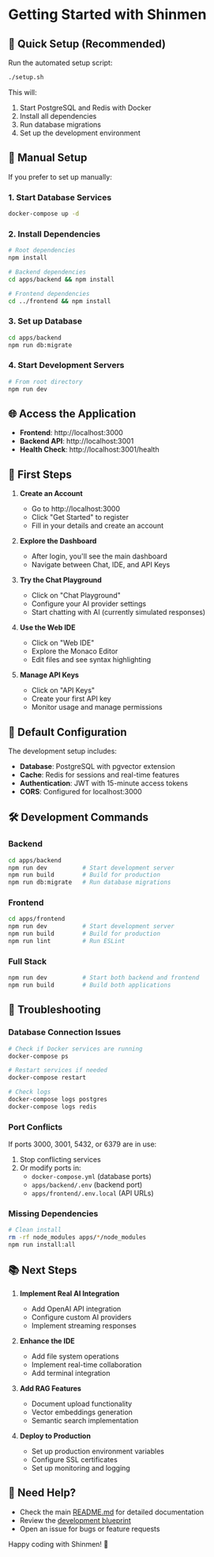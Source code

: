 # Getting Started with Shinmen

## 🚀 Quick Setup (Recommended)

Run the automated setup script:

```bash
./setup.sh
```

This will:
1. Start PostgreSQL and Redis with Docker
2. Install all dependencies
3. Run database migrations
4. Set up the development environment

## 🔧 Manual Setup

If you prefer to set up manually:

### 1. Start Database Services

```bash
docker-compose up -d
```

### 2. Install Dependencies

```bash
# Root dependencies
npm install

# Backend dependencies
cd apps/backend && npm install

# Frontend dependencies
cd ../frontend && npm install
```

### 3. Set up Database

```bash
cd apps/backend
npm run db:migrate
```

### 4. Start Development Servers

```bash
# From root directory
npm run dev
```

## 🌐 Access the Application

- **Frontend**: http://localhost:3000
- **Backend API**: http://localhost:3001
- **Health Check**: http://localhost:3001/health

## 👤 First Steps

1. **Create an Account**
   - Go to http://localhost:3000
   - Click "Get Started" to register
   - Fill in your details and create an account

2. **Explore the Dashboard**
   - After login, you'll see the main dashboard
   - Navigate between Chat, IDE, and API Keys

3. **Try the Chat Playground**
   - Click on "Chat Playground"
   - Configure your AI provider settings
   - Start chatting with AI (currently simulated responses)

4. **Use the Web IDE**
   - Click on "Web IDE"
   - Explore the Monaco Editor
   - Edit files and see syntax highlighting

5. **Manage API Keys**
   - Click on "API Keys"
   - Create your first API key
   - Monitor usage and manage permissions

## 🔑 Default Configuration

The development setup includes:

- **Database**: PostgreSQL with pgvector extension
- **Cache**: Redis for sessions and real-time features
- **Authentication**: JWT with 15-minute access tokens
- **CORS**: Configured for localhost:3000

## 🛠️ Development Commands

### Backend
```bash
cd apps/backend
npm run dev          # Start development server
npm run build        # Build for production
npm run db:migrate   # Run database migrations
```

### Frontend
```bash
cd apps/frontend
npm run dev          # Start development server
npm run build        # Build for production
npm run lint         # Run ESLint
```

### Full Stack
```bash
npm run dev          # Start both backend and frontend
npm run build        # Build both applications
```

## 🐛 Troubleshooting

### Database Connection Issues
```bash
# Check if Docker services are running
docker-compose ps

# Restart services if needed
docker-compose restart

# Check logs
docker-compose logs postgres
docker-compose logs redis
```

### Port Conflicts
If ports 3000, 3001, 5432, or 6379 are in use:

1. Stop conflicting services
2. Or modify ports in:
   - `docker-compose.yml` (database ports)
   - `apps/backend/.env` (backend port)
   - `apps/frontend/.env.local` (API URLs)

### Missing Dependencies
```bash
# Clean install
rm -rf node_modules apps/*/node_modules
npm run install:all
```

## 📚 Next Steps

1. **Implement Real AI Integration**
   - Add OpenAI API integration
   - Configure custom AI providers
   - Implement streaming responses

2. **Enhance the IDE**
   - Add file system operations
   - Implement real-time collaboration
   - Add terminal integration

3. **Add RAG Features**
   - Document upload functionality
   - Vector embeddings generation
   - Semantic search implementation

4. **Deploy to Production**
   - Set up production environment variables
   - Configure SSL certificates
   - Set up monitoring and logging

## 🤝 Need Help?

- Check the main [README.md](README.md) for detailed documentation
- Review the [development blueprint](complete-shinmen-development-blueprint.md)
- Open an issue for bugs or feature requests

Happy coding with Shinmen! 🎉